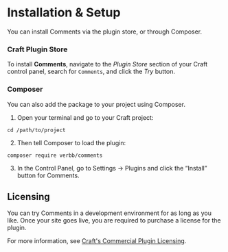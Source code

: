 # Installation & Setup
You can install Comments via the plugin store, or through Composer.

### Craft Plugin Store
To install **Comments**, navigate to the _Plugin Store_ section of your Craft control panel, search for `Comments`, and click the _Try_ button.

### Composer
You can also add the package to your project using Composer.

1. Open your terminal and go to your Craft project:
```
cd /path/to/project
```
2. Then tell Composer to load the plugin:
```
composer require verbb/comments
```
3. In the Control Panel, go to Settings → Plugins and click the “Install” button for Comments.

## Licensing
You can try Comments in a development environment for as long as you like. Once your site goes live, you are required to purchase a license for the plugin.

For more information, see [Craft's Commercial Plugin Licensing](https://docs.craftcms.com/v3/plugins.html#commercial-plugin-licensing).
